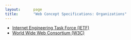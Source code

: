 ```yaml
---
layout:      page
title:       "Web Concept Specifications: Organizations"
---
```


* [Internet Engineering Task Force (IETF)](IETF)
* [World Wide Web Consortium (W3C)](W3C)
